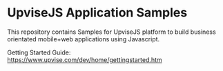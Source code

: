 # UpviseJS Application Samples

This repository contains Samples for UpviseJS platform to build business orientated mobile+web applications using Javascript.

Getting Started Guide:
https://www.upvise.com/dev/home/gettingstarted.htm
